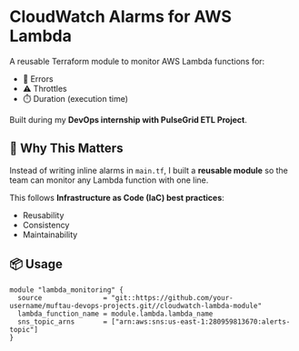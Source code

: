   
# CloudWatch Alarms for AWS Lambda

A reusable Terraform module to monitor AWS Lambda functions for:
- 🔴 Errors
- ⚠️ Throttles
- ⏱️ Duration (execution time)

Built during my **DevOps internship with PulseGrid ETL Project**.

## 🧩 Why This Matters

Instead of writing inline alarms in `main.tf`, I built a **reusable module** so the team can monitor any Lambda function with one line.

This follows **Infrastructure as Code (IaC) best practices**:
- Reusability
- Consistency
- Maintainability

## 📦 Usage

```hcl
module "lambda_monitoring" {
  source               = "git::https://github.com/your-username/muftau-devops-projects.git//cloudwatch-lambda-module"
  lambda_function_name = module.lambda.lambda_name
  sns_topic_arns       = ["arn:aws:sns:us-east-1:280959813670:alerts-topic"]
}
